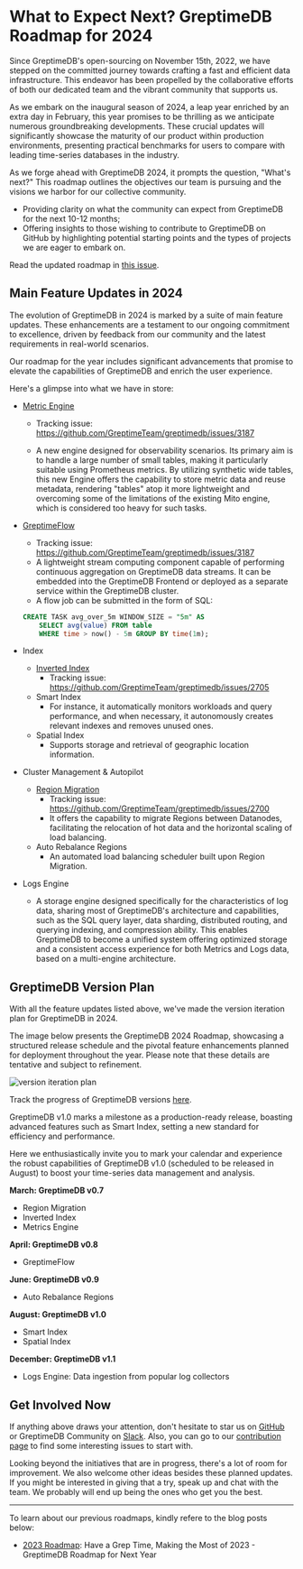 # What to Expect Next? GreptimeDB Roadmap for 2024

Since GreptimeDB's open-sourcing on November 15th, 2022, we have stepped on the committed journey towards crafting a fast and efficient data infrastructure. This endeavor has been propelled by the collaborative efforts of both our dedicated team and the vibrant community that supports us.

As we embark on the inaugural season of 2024, a leap year enriched by an extra day in February, this year promises to be thrilling as we anticipate numerous groundbreaking developments. These crucial updates will significantly showcase the maturity of our product within production environments, presenting practical benchmarks for users to compare with leading time-series databases in the industry.

As we forge ahead with GreptimeDB 2024, it prompts the question, "What's next?" This roadmap outlines the objectives our team is pursuing and the visions we harbor for our collective community. 

- Providing clarity on what the community can expect from GreptimeDB for the next 10-12 months;
- Offering insights to those wishing to contribute to GreptimeDB on GitHub by highlighting potential starting points and the types of projects we are eager to embark on.

Read the updated roadmap in [this issue](https://github.com/GreptimeTeam/greptimedb/issues/3412). 

## Main Feature Updates in 2024

The evolution of GreptimeDB in 2024 is marked by a suite of main feature updates. These enhancements are a testament to our ongoing commitment to excellence, driven by feedback from our community and the latest requirements in real-world scenarios.

Our roadmap for the year includes significant advancements that promise to elevate the capabilities of GreptimeDB and enrich the user experience. 

Here's a glimpse into what we have in store:

- [Metric Engine](https://github.com/GreptimeTeam/greptimedb/blob/main/docs/rfcs/2023-07-10-metric-engine.md)

    - Tracking issue: https://github.com/GreptimeTeam/greptimedb/issues/3187

    - A new engine designed for observability scenarios. Its primary aim is to handle a large number of small tables, making it particularly suitable using Prometheus metrics. By utilizing synthetic wide tables, this new Engine offers the capability to store metric data and reuse metadata, rendering "tables" atop it more lightweight and overcoming some of the limitations of the existing Mito engine, which is considered too heavy for such tasks.
  
- [GreptimeFlow](https://github.com/GreptimeTeam/greptimedb/blob/main/docs/rfcs/2024-01-17-dataflow-framework.md)

    - Tracking issue: https://github.com/GreptimeTeam/greptimedb/issues/3187
    - A lightweight stream computing component capable of performing continuous aggregation on GreptimeDB data streams. It can be embedded into the GreptimeDB Frontend or deployed as a separate service within the GreptimeDB cluster.
    - A flow job can be submitted in the form of SQL:

    ```sql
    CREATE TASK avg_over_5m WINDOW_SIZE = "5m" AS
        SELECT avg(value) FROM table
        WHERE time > now() - 5m GROUP BY time(1m);
    ```

- Index
    - [Inverted Index](https://github.com/GreptimeTeam/greptimedb/blob/main/docs/rfcs/2023-11-03-inverted-index.md)
        - Tracking issue: https://github.com/GreptimeTeam/greptimedb/issues/2705
    - Smart Index
        - For instance, it automatically monitors workloads and query performance, and when necessary, it autonomously creates relevant indexes and removes unused ones.
    - Spatial Index
        - Supports storage and retrieval of geographic location information.
    
- Cluster Management & Autopilot
    - [Region Migration](https://github.com/GreptimeTeam/greptimedb/blob/main/docs/rfcs/2023-11-07-region-migration.md)
        - Tracking issue: https://github.com/GreptimeTeam/greptimedb/issues/2700
        - It offers the capability to migrate Regions between Datanodes, facilitating the relocation of hot data and the horizontal scaling of load balancing.
    - Auto Rebalance Regions
        - An automated load balancing scheduler built upon Region Migration.

- Logs Engine
    -  A storage engine designed specifically for the characteristics of log data, sharing most of GreptimeDB's architecture and capabilities, such as the SQL query layer, data sharding, distributed routing, and querying indexing, and compression ability. This enables GreptimeDB to become a unified system offering optimized storage and a consistent access experience for both Metrics and Logs data, based on a multi-engine architecture.


## GreptimeDB Version Plan

With all the feature updates listed above, we've made the version iteration plan for GreptimeDB in 2024.

The image below presents the GreptimeDB 2024 Roadmap, showcasing a structured release schedule and the pivotal feature enhancements planned for deployment throughout the year. Please note that these details are tentative and subject to refinement.

![version iteration plan](/version-plan1.png)

Track the progress of GreptimeDB versions [here](https://github.com/GreptimeTeam/greptimedb/milestones).

GreptimeDB v1.0 marks a milestone as a production-ready release, boasting advanced features such as Smart Index, setting a new standard for efficiency and performance.

Here we enthusiastically invite you to mark your calendar and experience the robust capabilities of GreptimeDB v1.0 (scheduled to be released in August) to boost your time-series data management and analysis.

**March: GreptimeDB v0.7**

- Region Migration
- Inverted Index
- Metrics Engine

**April: GreptimeDB v0.8**

- GreptimeFlow

**June: GreptimeDB v0.9**

- Auto Rebalance Regions

**August: GreptimeDB v1.0**

- Smart Index
- Spatial Index

**December: GreptimeDB v1.1**

- Logs Engine: Data ingestion from popular log collectors


## Get Involved Now

If anything above draws your attention, don't hesitate to star us on [GitHub](https://github.com/GreptimeTeam/greptimedb) or GreptimeDB Community on [Slack](https://www.greptime.com/slack). Also, you can go to our [contribution page](https://github.com/GreptimeTeam/greptimedb/contribute) to find some interesting issues to start with.

Looking beyond the initiatives that are in progress, there's a lot of room for improvement. We also welcome other ideas besides these planned updates. If you might be interested in giving that a try, speak up and chat with the team. We probably will end up being the ones who get you the best.

---

To learn about our previous roadmaps, kindly refere to the blog posts below:

- [2023 Roadmap](https://www.greptime.com/blogs/2022-11-29-have-a-grep-time-making-the-most-of-2023): Have a Grep Time, Making the Most of 2023 - GreptimeDB Roadmap for Next Year